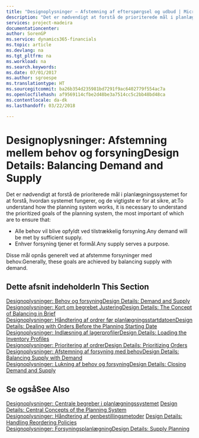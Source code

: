 ```yaml
---
title: "Designoplysninger – Afstemning af efterspørgsel og udbud | Microsoft Docs"
description: "Det er nødvendigt at forstå de prioriterede mål i planlægningssystemet for at forstå, hvordan systemet fungerer, og de vigtigste af disse er at sikre, at enhver efterspørgsel opfyldes at et tilstrækkeligt udbud, og at ethvert udbud tjener et formål."
services: project-madeira
documentationcenter: 
author: SorenGP
ms.service: dynamics365-financials
ms.topic: article
ms.devlang: na
ms.tgt_pltfrm: na
ms.workload: na
ms.search.keywords: 
ms.date: 07/01/2017
ms.author: sgroespe
ms.translationtype: HT
ms.sourcegitcommit: ba26b354d235981bd7291f9ac6402779f554ac7a
ms.openlocfilehash: af9569114cfbe2d48be3a7514cc5c2bb48bd48ca
ms.contentlocale: da-dk
ms.lasthandoff: 03/22/2018

---
```

# <a name="design-details-balancing-demand-and-supply"></a><span data-ttu-id="184ab-103">Designoplysninger: Afstemning mellem behov og forsyning</span><span class="sxs-lookup"><span data-stu-id="184ab-103">Design Details: Balancing Demand and Supply</span></span>
<span data-ttu-id="184ab-104">Det er nødvendigt at forstå de prioriterede mål i planlægningssystemet for at forstå, hvordan systemet fungerer, og de vigtigste er for at sikre, at:</span><span class="sxs-lookup"><span data-stu-id="184ab-104">To understand how the planning system works, it is necessary to understand the prioritized goals of the planning system, the most important of which are to ensure that:</span></span>  

- <span data-ttu-id="184ab-105">Alle behov vil blive opfyldt ved tilstrækkelig forsyning.</span><span class="sxs-lookup"><span data-stu-id="184ab-105">Any demand will be met by sufficient supply.</span></span>  
- <span data-ttu-id="184ab-106">Enhver forsyning tjener et formål.</span><span class="sxs-lookup"><span data-stu-id="184ab-106">Any supply serves a purpose.</span></span>  

 <span data-ttu-id="184ab-107">Disse mål opnås generelt ved at afstemme forsyninger med behov.</span><span class="sxs-lookup"><span data-stu-id="184ab-107">Generally, these goals are achieved by balancing supply with demand.</span></span>  

## <a name="in-this-section"></a><span data-ttu-id="184ab-108">Dette afsnit indeholder</span><span class="sxs-lookup"><span data-stu-id="184ab-108">In This Section</span></span>  
[<span data-ttu-id="184ab-109">Designoplysninger: Behov og forsyning</span><span class="sxs-lookup"><span data-stu-id="184ab-109">Design Details: Demand and Supply</span></span>](design-details-demand-and-supply.md)  
[<span data-ttu-id="184ab-110">Designoplysninger: Kort om begrebet Justering</span><span class="sxs-lookup"><span data-stu-id="184ab-110">Design Details: The Concept of Balancing in Brief</span></span>](design-details-the-concept-of-balancing-in-brief.md)  
[<span data-ttu-id="184ab-111">Designoplysninger: Håndtering af ordrer før planlægningsstartdatoen</span><span class="sxs-lookup"><span data-stu-id="184ab-111">Design Details: Dealing with Orders Before the Planning Starting Date</span></span>](design-details-dealing-with-orders-before-the-planning-starting-date.md)  
[<span data-ttu-id="184ab-112">Designoplysninger: Indlæsning af lagerprofiler</span><span class="sxs-lookup"><span data-stu-id="184ab-112">Design Details: Loading the Inventory Profiles</span></span>](design-details-loading-the-inventory-profiles.md)  
[<span data-ttu-id="184ab-113">Designoplysninger: Prioritering af ordrer</span><span class="sxs-lookup"><span data-stu-id="184ab-113">Design Details: Prioritizing Orders</span></span>](design-details-prioritizing-orders.md)  
[<span data-ttu-id="184ab-114">Designoplysninger: Afstemning af forsyning med behov</span><span class="sxs-lookup"><span data-stu-id="184ab-114">Design Details: Balancing Supply with Demand</span></span>](design-details-balancing-supply-with-demand.md)  
[<span data-ttu-id="184ab-115">Designoplysninger: Lukning af behov og forsyning</span><span class="sxs-lookup"><span data-stu-id="184ab-115">Design Details: Closing Demand and Supply</span></span>](design-details-closing-demand-and-supply.md)  

## <a name="see-also"></a><span data-ttu-id="184ab-116">Se også</span><span class="sxs-lookup"><span data-stu-id="184ab-116">See Also</span></span>  
 <span data-ttu-id="184ab-117">[Designoplysninger: Centrale begreber i planlægningssystemet](design-details-central-concepts-of-the-planning-system.md) </span><span class="sxs-lookup"><span data-stu-id="184ab-117">[Design Details: Central Concepts of the Planning System](design-details-central-concepts-of-the-planning-system.md) </span></span>  
 <span data-ttu-id="184ab-118">[Designoplysninger: Håndtering af genbestillingsmetoder](design-details-handling-reordering-policies.md) </span><span class="sxs-lookup"><span data-stu-id="184ab-118">[Design Details: Handling Reordering Policies](design-details-handling-reordering-policies.md) </span></span>  
 [<span data-ttu-id="184ab-119">Designoplysninger: Forsyningsplanlægning</span><span class="sxs-lookup"><span data-stu-id="184ab-119">Design Details: Supply Planning</span></span>](design-details-supply-planning.md)


